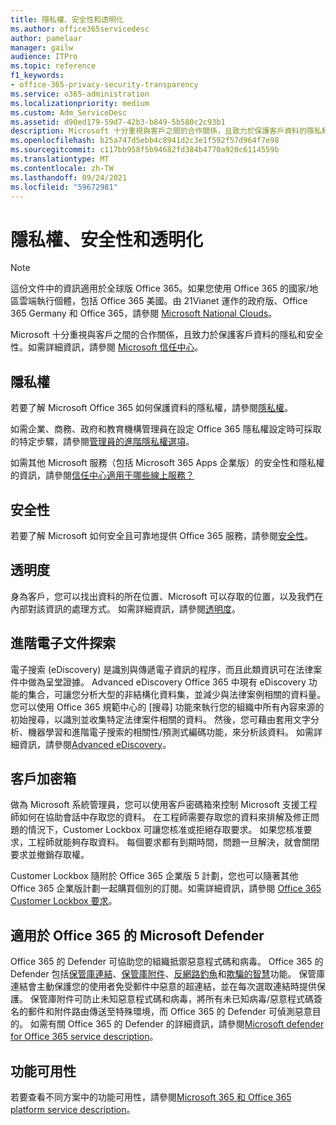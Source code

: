 ```yaml
---
title: 隱私權、安全性和透明化
ms.author: office365servicedesc
author: pamelaar
manager: gailw
audience: ITPro
ms.topic: reference
f1_keywords:
- office-365-privacy-security-transparency
ms.service: o365-administration
ms.localizationpriority: medium
ms.custom: Adm_ServiceDesc
ms.assetid: d90ed179-59d7-42b3-b849-5b580c2c93b1
description: Microsoft 十分重視與客戶之間的合作關係，且致力於保護客戶資料的隱私和安全性。如需詳細資訊，請參閱 Microsoft 信任中心。
ms.openlocfilehash: b25a747d5ebb4c8941d2c3e1f592f57d964f7e98
ms.sourcegitcommit: c117bb958f5b94682fd384b4770a920c6114559b
ms.translationtype: MT
ms.contentlocale: zh-TW
ms.lasthandoff: 09/24/2021
ms.locfileid: "59672981"
---
```

# <a name="privacy-security-and-transparency"></a>隱私權、安全性和透明化

> [!NOTE]
> 這份文件中的資訊適用於全球版 Office 365。如果您使用 Office 365 的國家/地區雲端執行個體，包括 Office 365 美國。由 21Vianet 運作的政府版、Office 365 Germany 和 Office 365，請參閱 [Microsoft National Clouds](https://go.microsoft.com/fwlink/?linkid=841582)。 
  
Microsoft 十分重視與客戶之間的合作關係，且致力於保護客戶資料的隱私和安全性。如需詳細資訊，請參閱 [Microsoft 信任中心](https://go.microsoft.com/fwlink/?LinkID=717951&amp;clcid=0x409)。
  
## <a name="privacy"></a>隱私權

若要了解 Microsoft Office 365 如何保護資料的隱私權，請參閱[隱私權](https://go.microsoft.com/fwlink/?LinkID=717953&amp;clcid=0x409)。 
  
如需企業、商務、政府和教育機構管理員在設定 Office 365 隱私權設定時可採取的特定步驟，請參閱[管理員的進階隱私權選項](https://go.microsoft.com/fwlink/p/?LinkID=285202)。
  
如需其他 Microsoft 服務（包括 Microsoft 365 Apps 企業版）的安全性和隱私權的資訊，請參閱[信任中心適用于哪些線上服務？](https://www.microsoft.com/trustcenter/default.aspx)
  
## <a name="security"></a>安全性

若要了解 Microsoft 如何安全且可靠地提供 Office 365 服務，請參閱[安全性](https://go.microsoft.com/fwlink/?LinkID=717954&amp;clcid=0x409)。
  
## <a name="transparency"></a>透明度

身為客戶，您可以找出資料的所在位置、Microsoft 可以存取的位置，以及我們在內部對該資訊的處理方式。 如需詳細資訊，請參閱[透明度](https://go.microsoft.com/fwlink/?LinkID=717955&amp;clcid=0x409)。
  
## <a name="advanced-ediscovery"></a>進階電子文件探索

電子搜索 (eDiscovery) 是識別與傳遞電子資訊的程序，而且此類資訊可在法律案件中做為呈堂證據。 Advanced eDiscovery Office 365 中現有 eDiscovery 功能的集合，可讓您分析大型的非結構化資料集，並減少與法律案例相關的資料量。 您可以使用 Office 365 規範中心的 [搜尋] 功能來執行您的組織中所有內容來源的初始搜尋，以識別並收集特定法律案件相關的資料。 然後，您可藉由套用文字分析、機器學習和進階電子搜索的相關性/預測式編碼功能，來分析該資料。 如需詳細資訊，請參閱[Advanced eDiscovery](/microsoft-365/compliance/overview-ediscovery-20)。
  
## <a name="customer-lockbox"></a>客戶加密箱

做為 Microsoft 系統管理員，您可以使用客戶密碼箱來控制 Microsoft 支援工程師如何在協助會話中存取您的資料。 在工程師需要存取您的資料來排解及修正問題的情況下，Customer Lockbox 可讓您核准或拒絕存取要求。 如果您核准要求，工程師就能夠存取資料。 每個要求都有到期時間，問題一旦解決，就會關閉要求並撤銷存取權。
  
Customer Lockbox 隨附於 Office 365 企業版 5 計劃，您也可以隨著其他 Office 365 企業版計劃一起購買個別的訂閱。如需詳細資訊，請參閱 [Office 365 Customer Lockbox 要求](/microsoft-365/compliance/customer-lockbox-requests)。
  
## <a name="microsoft-defender-for-office-365"></a>適用於 Office 365 的 Microsoft Defender

Office 365 的 Defender 可協助您的組織抵禦惡意程式碼和病毒。 Office 365 的 Defender 包括[保管庫連結](/office365/securitycompliance/atp-safe-links)、[保管庫附件](/office365/securitycompliance/atp-safe-attachments)、[反網路釣魚](/office365/securitycompliance/atp-anti-phishing)和[欺騙的智慧](/office365/securitycompliance/learn-about-spoof-intelligence)功能。 保管庫連結會主動保護您的使用者免受郵件中惡意的超連結，並在每次選取連結時提供保護。 保管庫附件可防止未知惡意程式碼和病毒，將所有未已知病毒/惡意程式碼簽名的郵件和附件路由傳送至特殊環境，而 Office 365 的 Defender 可偵測惡意目的。 如需有關 Office 365 的 Defender 的詳細資訊，請參閱[Microsoft defender for Office 365 service description](../office-365-advanced-threat-protection-service-description.md)。
  
## <a name="feature-availability"></a>功能可用性

若要查看不同方案中的功能可用性，請參閱[Microsoft 365 和 Office 365 platform service description](office-365-platform-service-description.md)。